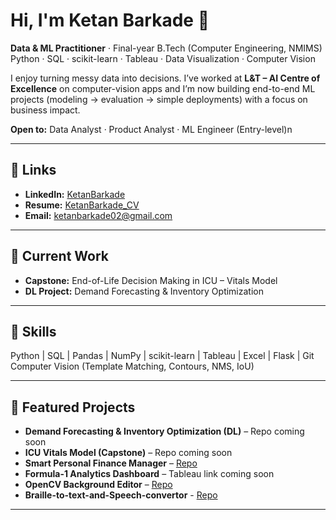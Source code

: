 # Hi, I'm Ketan Barkade 👋

**Data & ML Practitioner** · Final-year B.Tech (Computer Engineering, NMIMS)  
Python · SQL · scikit-learn · Tableau · Data Visualization · Computer Vision

I enjoy turning messy data into decisions. I’ve worked at **L&T – AI Centre of Excellence** on computer-vision apps and I’m now building end-to-end ML projects (modeling → evaluation → simple deployments) with a focus on business impact.

**Open to:** Data Analyst · Product Analyst · ML Engineer (Entry-level)n

---

## 🔗 Links
- **LinkedIn:** [KetanBarkade](https://www.linkedin.com/in/ketanbarkade/) 
- **Resume:** [KetanBarkade_CV](https://drive.google.com/file/d/153S52ulKQPeO9PvIousxAMSdQvnnAxHF/view?usp=drive_link)  
- **Email:** ketanbarkade02@gmail.com  

---

## 🚀 Current Work
- **Capstone:** End-of-Life Decision Making in ICU – Vitals Model  
- **DL Project:** Demand Forecasting & Inventory Optimization  

---

## 🧠 Skills
Python | SQL | Pandas | NumPy | scikit-learn | Tableau | Excel | Flask | Git  
Computer Vision (Template Matching, Contours, NMS, IoU)  

---

## 📌 Featured Projects
- **Demand Forecasting & Inventory Optimization (DL)** – Repo coming soon  
- **ICU Vitals Model (Capstone)** – Repo coming soon
- **Smart Personal Finance Manager** – [Repo](https://github.com/KINGERZ02/Smart-Personal-Finance-Manager)
- **Formula-1 Analytics Dashboard** – Tableau link coming soon 
- **OpenCV Background Editor** – [Repo](https://github.com/KINGERZ02/OpenCV-BackgroundEditor)
- **Braille-to-text-and-Speech-convertor** - [Repo](https://github.com/KINGERZ02/Braille-to-text-and-Speech-convertor)
 

---
